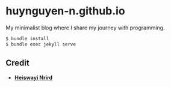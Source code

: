 # huynguyen-n.github.io
My minimalist blog where I share my journey with programming.

```bash
$ bundle install
$ bundle exec jekyll serve
```

## Credit
- [**Heiswayi Nrird**](https://heiswayi.nrird.com)